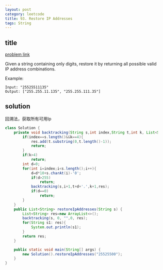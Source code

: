 ```yaml
---
layout: post
category: leetcode
title: 93. Restore IP Addresses
tags: String
---
```


## title
[problem link](https://leetcode.com/problems/restore-ip-addresses/description/)

Given a string containing only digits, restore it by returning all possible valid IP address combinations.

Example:

	Input: "25525511135"
	Output: ["255.255.11.135", "255.255.111.35"]

## solution
回溯法，获取所有可用Ip

```java
class Solution {
    private void backtracking(String s,int index,String t,int k, List<String> res){
        if(index==s.length()&&k==4){
            res.add(t.substring(0,t.length()-1));
            return;
        }
        if(k>4)
            return;
        int d=0;
        for(int i=index;i<s.length();i++){
            d=d*10+s.charAt(i)-'0';
            if(d>255)
                return;
            backtracking(s,i+1,t+d+'.',k+1,res);
            if(d==0)
                return;
        }
    }
    public List<String> restoreIpAddresses(String s) {
        List<String> res=new ArrayList<>();
        backtracking(s, 0, "",0, res);
        for(String s1: res){
            System.out.println(s1);
        }
        return res;
    }

    public static void main(String[] args) {
        new Solution().restoreIpAddresses("25525500");
    }
}

```